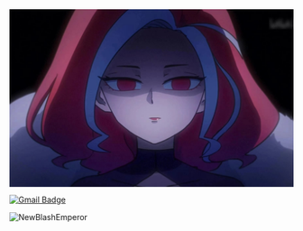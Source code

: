 
<img hight="300" width="700" alt="RedSpiderLily" align="center" src="RedSpiderLily.jpg">
</br>

[![Gmail Badge](https://img.shields.io/badge/kuaijiu11@gmail.com-c14438?style=flat-square&logo=Gmail&logoColor=white&link=mailto:kuaijiu11@gmail.com)](mailto:kuaijiu11@gmail.com)
<p align="left"> <img src="https://komarev.com/ghpvc/?username=NewBlashEmperor" alt="NewBlashEmperor" /> </p>


